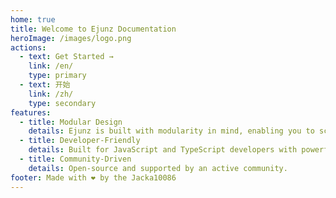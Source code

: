 ```yaml
---
home: true
title: Welcome to Ejunz Documentation
heroImage: /images/logo.png
actions:
  - text: Get Started →
    link: /en/
    type: primary
  - text: 开始
    link: /zh/
    type: secondary
features:
  - title: Modular Design
    details: Ejunz is built with modularity in mind, enabling you to scale your project with ease.
  - title: Developer-Friendly
    details: Built for JavaScript and TypeScript developers with powerful tools and guides.
  - title: Community-Driven
    details: Open-source and supported by an active community.
footer: Made with ❤️ by the Jacka10086
---
```

